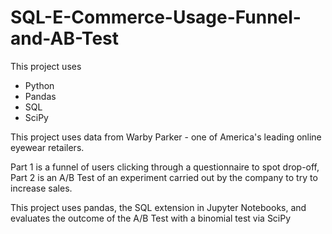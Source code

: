 # SQL-E-Commerce-Usage-Funnel-and-AB-Test
This project uses
* Python
* Pandas
* SQL
* SciPy

This project uses data from Warby Parker - one of America's leading online eyewear retailers.

Part 1 is a funnel of users clicking through a questionnaire to spot drop-off, Part 2 is an A/B Test of an experiment carried out by the company to try to increase sales.

This project uses pandas, the SQL extension in Jupyter Notebooks, and evaluates the outcome of the A/B Test with a binomial test via SciPy
